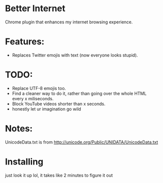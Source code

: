 # Better Internet

Chrome plugin that enhances my internet browsing experience.

# Features:
* Replaces Twitter emojis with text (now everyone looks stupid).

# TODO:
* Replace UTF-8 emojis too.
* Find a cleaner way to do it, rather than going over the whole HTML every x miliseconds. 
* Block YouTube videos shorter than x seconds.
* honestly let ur imagination go wild

# Notes:
UnicodeData.txt is from <http://unicode.org/Public/UNIDATA/UnicodeData.txt>

# Installing
just look it up lol, it takes like 2 minutes to figure it out

